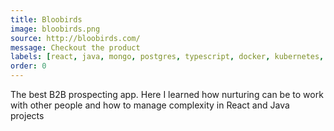 ```yaml
---
title: Bloobirds
image: bloobirds.png
source: http://bloobirds.com/
message: Checkout the product
labels: [react, java, mongo, postgres, typescript, docker, kubernetes, AWS]
order: 0
---
```


The best B2B prospecting app.
Here I learned how nurturing can be to work with other people
and how to manage complexity in React and Java projects
